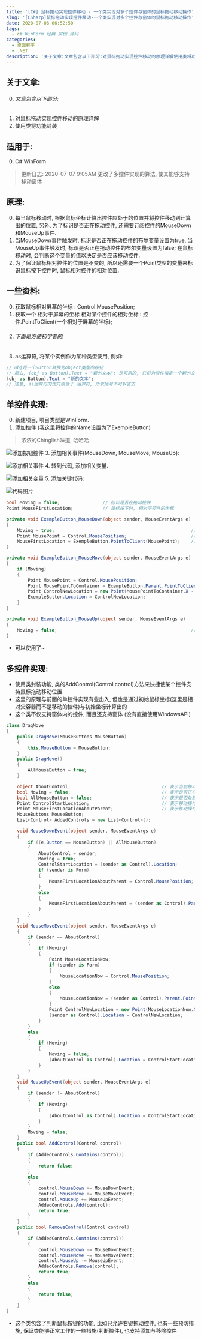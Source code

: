 ```yaml
---
title: '[C#] 鼠标拖动实现控件移动 - 一个类实现对多个控件与窗体的鼠标拖动移动操作'
slug: '[CSharp]鼠标拖动实现控件移动-一个类实现对多个控件与窗体的鼠标拖动移动操作'
date: 2020-07-06 06:52:50
tags:
  - c# WinForm 经典 实例 源码
categories:
  - 桌面程序
  - .NET
description: '关于文章:文章包含以下部分:对鼠标拖动实现控件移动的原理详解使用类将功能封装适用于:C# WinForm原理:每当鼠标移动时, 根据鼠标坐标计算出控件应处于的位置并将控件移动到计算出的位置, 另外, 为了标识是否正在拖动控件, 还需要订阅控件的MouseDown和MouseUp事件.当MouseDown事件触发时, 标识是否正在拖动控件的布尔变量设置为true, 当MouseUp事件触发时, 标识是否正在拖动控件的布尔变量设置为false; 在鼠标移动时, 会判断这个变量的值以'
---
```



## 关于文章:

0. ###### 文章包含以下部分:
1. 对鼠标拖动实现控件移动的原理详解
2. 使用类将功能封装

## 适用于:

0. C# WinForm

> 更新日志: 2020-07-07 9:05AM 更改了多控件实现的算法, 使其能够支持移动窗体

## 原理:

0. 每当鼠标移动时, 根据鼠标坐标计算出控件应处于的位置并将控件移动到计算出的位置, 另外, 为了标识是否正在拖动控件, 还需要订阅控件的MouseDown和MouseUp事件.
1. 当MouseDown事件触发时, 标识是否正在拖动控件的布尔变量设置为true, 当MouseUp事件触发时, 标识是否正在拖动控件的布尔变量设置为false; 在鼠标移动时, 会判断这个变量的值以决定是否应该移动控件.
2. 为了保证鼠标相对控件的位置是不变的, 所以还需要一个Point类型的变量来标识鼠标按下控件时, 鼠标相对控件的相对位置.

## 一些资料:

0. 获取鼠标相对屏幕的坐标 :  Control.MousePosition;
1. 获取一个 相对于屏幕的坐标 相对某个控件的相对坐标 : 控件.PointToClient(一个相对于屏幕的坐标);
2.  ###### 下面是方便初学者的:
3. as运算符, 将某个实例作为某种类型使用, 例如:


```csharp
// obj是一个Button转换为object类型的按钮
// 那么, (obj as Button).Text = "新的文本"; 是可用的, 它将为控件指定一个新的文本
(obj as Button).Text = "新的文本";
// 注意, as运算符的优先级低于.运算符, 所以括号不可以省去
```

## 单控件实现:

0. 新建项目, 项目类型是WinForm.
1. 添加控件 (我这里将控件的Name设置为了ExempleButton)

> 浓浓的Chinglish味道, 哈哈哈


![添加按钮控件](images/20200706052109567.png)
3. 添加相关事件(MouseDown, MouseMove, MouseUp):

![添加相关事件](images/20200706052323882.png)
4. 转到代码, 添加相关变量.

![添加相关变量](images/20200706052556910.png)
5. 添加关键代码:

![代码图片](images/20200706054641301.png)


```csharp
bool Moving = false;                // 标识是否在拖动控件
Point MouseFirstLocation;           // 鼠标按下时, 相对于控件的坐标

private void ExempleButton_MouseDown(object sender, MouseEventArgs e)
{
    Moving = true;                                                   // 表示进入拖动控件的状态
    Point MousePoint = Control.MousePosition;                        // 获取鼠标相对屏幕的坐标
    MouseFirstLocation = ExempleButton.PointToClient(MousePoint);    // 获取坐标相对于控件的相对坐标并赋值给MouseFirstLocation
}

private void ExempleButton_MouseMove(object sender, MouseEventArgs e)
{
    if (Moving)
    {
        Point MousePoint = Control.MousePosition;                                                                                                   // 获取鼠标相对屏幕的坐标
        Point MousePointToContainer = ExempleButton.Parent.PointToClient(MousePoint);                                                               // 获取鼠标相对控件父容器的坐标
        Point ControlNewLocation = new Point(MousePointToContainer.X - MouseFirstLocation.X, MousePointToContainer.Y - MouseFirstLocation.Y);       // 计算控件应处于的, 新的坐标
        ExempleButton.Location = ControlNewLocation;                                                                                                // 移动控件
    }
}

private void ExempleButton_MouseUp(object sender, MouseEventArgs e)
{
    Moving = false;                                                  // 脱离拖动控件的状态
}
```

 - 可以使用了~

## 多控件实现:

- 使用类封装功能, 类的AddControl(Control control)方法来快捷使某个控件支持鼠标拖动移动位置.
- 这里的原理与前面的单控件实现有些出入, 但也是通过初始鼠标坐标(这里是相对父容器而不是移动的控件)与初始坐标计算出的
- 这个类不仅支持窗体内的控件, 而且还支持窗体 (没有直接使用WindowsAPI)

```csharp
class DragMove
{
    public DragMove(MouseButtons MouseButton)
    {
        this.MouseButton = MouseButton;
    }
    public DragMove()
    {
        AllMouseButton = true;
    }

    object AboutControl;                                  // 表示当前移动控件操作是针对哪个控件的
    bool Moving = false;                                  // 表示是否正在移动控件
    bool AllMouseButton = false;                          // 表示是否处理所有按钮
    Point ControlStartLocation;                           // 表示移动操作时, 控件的初始位置
    Point MouseFirstLocationAboutParent;                  // 表示移动操作时, 鼠标的初始位置
    MouseButtons MouseButton;
    List<Control> AddedControls = new List<Control>();

    void MouseDownEvent(object sender, MouseEventArgs e)
    {
        if ((e.Button == MouseButton) || AllMouseButton)
        {
            AboutControl = sender;
            Moving = true;
            ControlStartLocation = (sender as Control).Location;
            if (sender is Form)
            {
                MouseFirstLocationAboutParent = Control.MousePosition;
            }
            else
            {
                MouseFirstLocationAboutParent = (sender as Control).Parent.PointToClient(Control.MousePosition);
            }
        }
    }
    void MouseMoveEvent(object sender, MouseEventArgs e)
    {
        if (sender == AboutControl)
        {
            if (Moving)
            {
                Point MouseLocationNow;
                if (sender is Form)
                {
                    MouseLocationNow = Control.MousePosition;
                }
                else
                {
                    MouseLocationNow = (sender as Control).Parent.PointToClient(Control.MousePosition);
                }
                Point ControlNewLocation = new Point(MouseLocationNow.X - MouseFirstLocationAboutParent.X + ControlStartLocation.X, MouseLocationNow.Y - MouseFirstLocationAboutParent.Y + ControlStartLocation.Y);
                (sender as Control).Location = ControlNewLocation;
            }
        }
        else
        {
            if (Moving)
            {
                Moving = false;
                (AboutControl as Control).Location = ControlStartLocation;
            }
        }
    }
    void MouseUpEvent(object sender, MouseEventArgs e)
    {
        if (sender != AboutControl)
        {
            if (Moving)
            {
                (AboutControl as Control).Location = ControlStartLocation;
            }
        }
        Moving = false;
    }
    public bool AddControl(Control control)
    {
        if (AddedControls.Contains(control))
        {
            return false;
        }
        else
        {
            control.MouseDown += MouseDownEvent;
            control.MouseMove += MouseMoveEvent;
            control.MouseUp += MouseUpEvent;
            AddedControls.Add(control);
            return true;
        }
    }
    public bool RemoveControl(Control control)
    {
        if (AddedControls.Contains(control))
        {
            control.MouseDown -= MouseDownEvent;
            control.MouseMove -= MouseMoveEvent;
            control.MouseUp -= MouseUpEvent;
            AddedControls.Remove(control);
            return true;
        }
        else
        {
            return false;
        }
    }
}
```

- 这个类包含了判断鼠标按键的功能, 比如只允许右键拖动控件, 也有一些预防措施, 保证类能够正常工作的一些措施(判断控件), 也支持添加与移除控件

